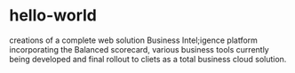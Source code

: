 # hello-world
creations of a complete web solution Business Intel;igence platform incorporating the Balanced scorecard, various business tools currently being developed and final rollout to cliets as a total business cloud solution.
